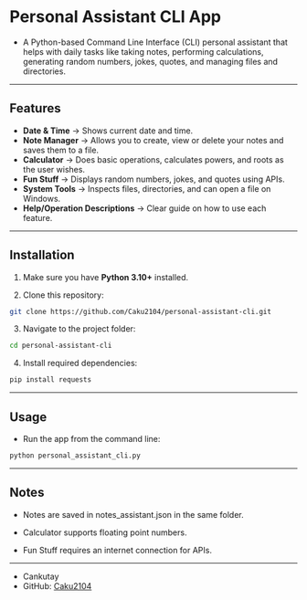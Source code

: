 #   Personal Assistant CLI App

- A Python-based Command Line Interface (CLI) personal assistant that helps with daily tasks like taking notes, performing calculations, generating random numbers, jokes, quotes, and managing files and directories.

---

## Features

- **Date & Time** -> Shows current date and time.
- **Note Manager** -> Allows you to create, view or delete your notes and saves them to a file.
- **Calculator** -> Does basic operations, calculates powers, and roots as the user wishes.
- **Fun Stuff** -> Displays random numbers, jokes, and quotes using APIs. 
- **System Tools** -> Inspects files, directories, and can open a file on Windows.
- **Help/Operation Descriptions** -> Clear guide on how to use each feature.

---

## Installation

1. Make sure you have **Python 3.10+** installed.

2. Clone this repository:

```bash
git clone https://github.com/Caku2104/personal-assistant-cli.git
```

3. Navigate to the project folder:

```bash
cd personal-assistant-cli
```

4. Install required dependencies:

```bash
pip install requests
```

---

## Usage

- Run the app from the command line:

```bash
python personal_assistant_cli.py
```

---

## Notes

- Notes are saved in notes_assistant.json in the same folder.

- Calculator supports floating point numbers.

- Fun Stuff requires an internet connection for APIs.

--- 

- Cankutay
- GitHub: [Caku2104](https://github.com/Caku2104)
